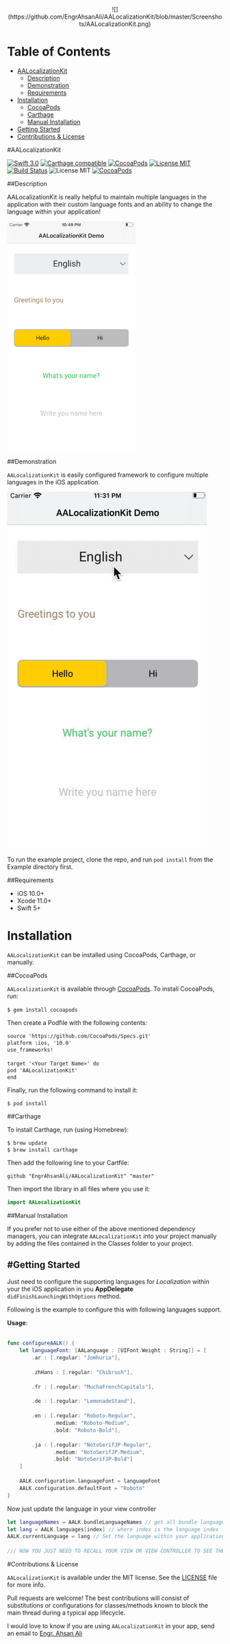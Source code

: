 

<center>![](https://github.com/EngrAhsanAli/AALocalizationKit/blob/master/Screenshots/AALocalizationKit.png)
</center>


# Table of Contents

- [AALocalizationKit](#section-id-4)
  - [Description](#section-id-10)
  - [Demonstration](#section-id-16)
  - [Requirements](#section-id-26)
- [Installation](#section-id-32)
  - [CocoaPods](#section-id-37)
  - [Carthage](#section-id-63)
  - [Manual Installation](#section-id-82)
- [Getting Started](#section-id-87)
- [Contributions & License](#section-id-156)


<div id='section-id-4'/>

#AALocalizationKit

[![Swift 3.0](https://img.shields.io/badge/Swift-5.1-orange.svg?style=flat)](https://developer.apple.com/swift/) [![Carthage compatible](https://img.shields.io/badge/Carthage-compatible-4BC51D.svg?style=flat)](https://github.com/Carthage/Carthage) [![CocoaPods](https://img.shields.io/cocoapods/v/AALocalizationKit.svg)](http://cocoadocs.org/docsets/AALocalizationKit) [![License MIT](https://img.shields.io/badge/License-MIT-blue.svg?style=flat)](https://github.com/Carthage/Carthage) [![Build Status](https://travis-ci.org/EngrAhsanAli/AALocalizationKit.svg?branch=master)](https://travis-ci.org/EngrAhsanAli/AALocalizationKit) 
![License MIT](https://img.shields.io/github/license/mashape/apistatus.svg) [![CocoaPods](https://img.shields.io/cocoapods/p/AALocalizationKit.svg)]()


<div id='section-id-10'/>

##Description

AALocalizationKit is really helpful to maintain multiple languages in the application with their custom language fonts and an ability to change the language within your application!

![](https://github.com/EngrAhsanAli/AALocalizationKit/blob/master/Screenshots/Demo.png)

<div id='section-id-16'/>

##Demonstration

`AALocalizationKit` is easily configured framework to configure multiple languages in the iOS application.

![](https://github.com/EngrAhsanAli/AALocalizationKit/blob/master/Screenshots/Demo.gif)





To run the example project, clone the repo, and run `pod install` from the Example directory first.


<div id='section-id-26'/>

##Requirements

- iOS 10.0+
- Xcode 11.0+
- Swift 5+

<div id='section-id-32'/>

# Installation

`AALocalizationKit` can be installed using CocoaPods, Carthage, or manually.


<div id='section-id-37'/>

##CocoaPods

`AALocalizationKit` is available through [CocoaPods](http://cocoapods.org). To install CocoaPods, run:

`$ gem install cocoapods`

Then create a Podfile with the following contents:

```
source 'https://github.com/CocoaPods/Specs.git'
platform :ios, '10.0'
use_frameworks!

target '<Your Target Name>' do
pod 'AALocalizationKit'
end

```

Finally, run the following command to install it:
```
$ pod install
```



<div id='section-id-63'/>

##Carthage

To install Carthage, run (using Homebrew):
```
$ brew update
$ brew install carthage
```
Then add the following line to your Cartfile:

```
github "EngrAhsanAli/AALocalizationKit" "master"
```

Then import the library in all files where you use it:
```swift
import AALocalizationKit
```


<div id='section-id-82'/>

##Manual Installation

If you prefer not to use either of the above mentioned dependency managers, you can integrate `AALocalizationKit` into your project manually by adding the files contained in the Classes folder to your project.


<div id='section-id-87'/>

#Getting Started
----------

Just need to configure the supporting languages for *Localization* within your the iOS application in you **AppDelegate** `didFinishLaunchingWithOptions` method.

Following is the example to configure this with following languages support.

<div id='section-id-90'/>



**Usage**:
```swift

func configureAALK() {
    let languageFont: [AALanguage : [UIFont.Weight : String]] = [
        .ar : [.regular: "Jomhuria"],
        
        .zhHans : [.regular: "Chibrush"],
        
        .fr : [.regular: "MuchaFrenchCapitals"],
        
        .de : [.regular: "LemonadeStand"],
        
        .en : [.regular: "Roboto-Regular",
               .medium: "Roboto-Medium",
               .bold: "Roboto-Bold"],
        
        .ja : [.regular: "NotoSerifJP-Regular",
               .medium: "NotoSerifJP-Medium",
               .bold: "NotoSerifJP-Bold"]
    ]
            
    AALK.configuration.languageFont = languageFont
    AALK.configuration.defaultFont = "Roboto"
}
```

Now just update the language in your view controller
```swift
let languageNames = AALK.bundleLanguageNames // get all bundle languages
let lang = AALK.languages[index] // where index is the language index for specific langauge
AALK.currentLanguage = lang // Set the language within your application

/// NOW YOU JUST NEED TO RECALL YOUR VIEW OR VIEW CONTROLLER TO SEE THE CHANGES
```



<div id='section-id-156'/>

#Contributions & License

`AALocalizationKit` is available under the MIT license. See the [LICENSE](./LICENSE) file for more info.

Pull requests are welcome! The best contributions will consist of substitutions or configurations for classes/methods known to block the main thread during a typical app lifecycle.

I would love to know if you are using `AALocalizationKit` in your app, send an email to [Engr. Ahsan Ali](mailto:hafiz.m.ahsan.ali@gmail.com)
